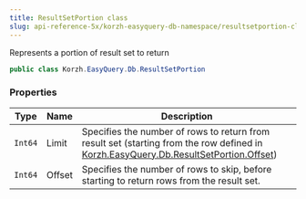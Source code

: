 ```yaml
---
title: ResultSetPortion class
slug: api-reference-5x/korzh-easyquery-db-namespace/resultsetportion-class
---
```



Represents a portion of result set to return
```csharp
public class Korzh.EasyQuery.Db.ResultSetPortion

```

### Properties

| Type | Name | Description | 
| --- | --- | --- | 
| `Int64` | Limit | Specifies the number of rows to return from result set (starting from the row defined in [Korzh.EasyQuery.Db.ResultSetPortion.Offset](/api-reference-5x/korzh-easyquery-db-namespace/resultsetportion-class)) | 
| `Int64` | Offset | Specifies the number of rows to skip, before starting to return rows from the result set. |